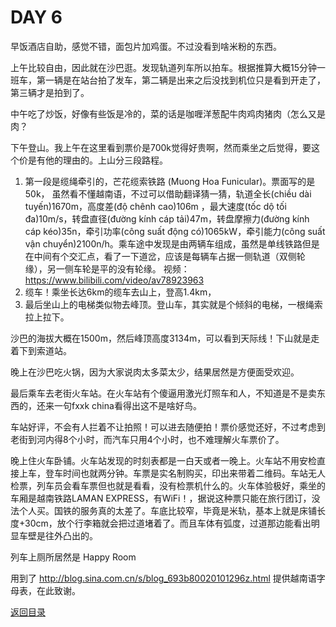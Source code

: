 
# DAY 6

早饭酒店自助，感觉不错，面包片加鸡蛋。不过没看到啥米粉的东西。

上午比较自由，因此就在沙巴逛。发现轨道列车所以拍车。根据推算大概15分钟一班车，第一辆是在站台拍了发车，第二辆是出来之后没找到机位只是看到开走了，第三辆才是拍到了。

中午吃了炒饭，好像有些饭是冷的，菜的话是咖喱洋葱配牛肉鸡肉猪肉（怎么又是肉？

下午登山。我上午在这里看到票价是700k觉得好贵啊，然而乘坐之后觉得，要这个价是有他的理由的。上山分三段路程。

1. 第一段是缆绳牵引的，芒花缆索铁路 (Muong Hoa Funicular)。票面写的是50k，
    虽然看不懂越南语，不过可以借助翻译猜一猜，轨道全长(chiều dài tuyến)1670m，高度差(độ chênh cao)106m ，最大速度(tốc dộ tối đa)10m/s，转盘直径(đường kính cáp tải)47m，转盘摩擦力(đường kính cáp kéo)35n，牵引功率(công suất động có)1065kW，牵引能力(công suất vận chuyển)2100n/h。乘车途中发现是由两辆车组成，虽然是单线铁路但是在中间有个交汇点，看了一下道岔，应该是每辆车占据一侧轨道（双侧轮缘），另一侧车轮是平的没有轮缘。 视频：https://www.bilibili.com/video/av78923963 
2. 缆车！乘坐长达6km的缆车去山上，登高1.4km，
3. 最后坐山上的电梯类似物去峰顶。登山车，其实就是个倾斜的电梯，一根绳索拉上拉下。


沙巴的海拔大概在1500m，然后峰顶高度3134m，可以看到天际线！下山就是走着下到索道站。

晚上在沙巴吃火锅，因为大家说肉太多菜太少，结果居然是方便面受欢迎。

最后乘车去老街火车站。在火车站有个傻逼用激光灯照车和人，不知道是不是卖东西的，还来一句fxxk china看得出这不是啥好鸟。

车站好评，不会有人拦着不让拍照！可以进去随便拍！票价感觉还好，不过考虑到老街到河内得8个小时，而汽车只用4个小时，也不难理解火车票价了。

晚上住火车卧铺。火车站发现的时刻表都是一白天或者一晚上。火车站不用安检直接上车，登车时间也就两分钟。车票是实名制购买，印出来带着二维码。车站无人检票，列车员会看车票但也就是看看，没有检票机什么的。火车体验极好，乘坐的车厢是越南铁路LAMAN EXPRESS，有WiFi！，据说这种票只能在旅行团订，没法个人买。国铁的服务真的太差了。车底比较窄，毕竟是米轨，基本上就是床铺长度+30cm，放个行李箱就会把过道堵着了。而且车体有弧度，过道那边能看出明显车壁是往外凸出的。

列车上厕所居然是 Happy Room


用到了 http://blog.sina.com.cn/s/blog_693b80020101296z.html 提供越南语字母表，在此致谢。

[返回目录](README.md)
